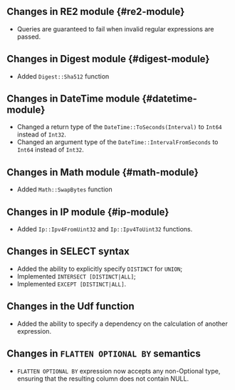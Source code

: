 ## Changes in RE2 module {#re2-module}

* Queries are guaranteed to fail when invalid regular expressions are passed.

## Changes in Digest module {#digest-module}

* Added `Digest::Sha512` function

## Changes in DateTime module {#datetime-module}

* Changed a return type of the `DateTime::ToSeconds(Interval)` to `Int64` instead of `Int32`.
* Changed an argument type of the `DateTime::IntervalFromSeconds` to `Int64` instead of `Int32`.

## Changes in Math module {#math-module}

* Added `Math::SwapBytes` function

## Changes in IP module {#ip-module}

* Added `Ip::Ipv4FromUint32` and `Ip::Ipv4ToUint32` functions.

## Changes in SELECT syntax

* Added the ability to explicitly specify `DISTINCT` for `UNION`;
* Implemented `INTERSECT [DISTINCT|ALL]`;
* Implemented `EXCEPT [DISTINCT|ALL]`.

## Changes in the Udf function

* Added the ability to specify a dependency on the calculation of another expression.

## Changes in `FLATTEN OPTIONAL BY` semantics

* `FLATTEN OPTIONAL BY` expression now accepts any non-Optional type, ensuring that the resulting column does not contain NULL.
